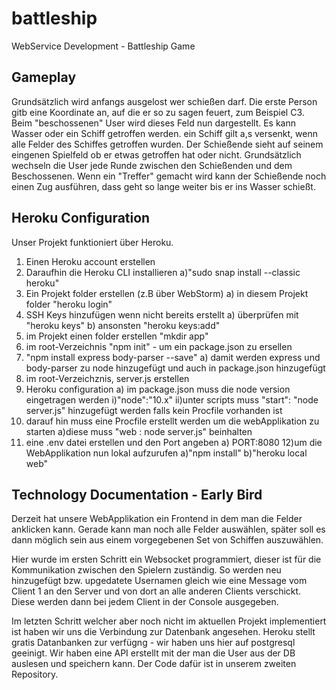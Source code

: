 # battleship
WebService Development - Battleship Game

## Gameplay
Grundsätzlich wird anfangs ausgelost wer schießen darf. Die erste Person gitb eine Koordinate an, auf die er so zu sagen feuert, zum Beispiel C3. Beim "beschossenen" User wird dieses Feld nun dargestellt. Es kann Wasser oder ein Schiff getroffen werden. ein Schiff gilt a,s versenkt, wenn alle Felder des Schiffes getroffen wurden. Der Schießende sieht auf seinem eingenen Spielfeld ob er etwas getroffen hat oder nicht. Grundsätzlich wechseln die User jede Runde zwischen den Schießenden und dem Beschossenen. 
Wenn ein "Treffer" gemacht wird kann der Schießende noch einen Zug ausführen, dass geht so lange weiter bis er ins Wasser schießt.


## Heroku Configuration
Unser Projekt funktioniert über Heroku.
1) Einen Heroku account erstellen 
2) Daraufhin die Heroku CLI installieren
  a)"sudo snap install --classic heroku"
3) Ein Projekt folder erstellen (z.B über WebStorm)
  a) in diesem Projekt folder "heroku login"
4) SSH Keys hinzufügen wenn nicht bereits erstellt
  a) überprüfen mit "heroku keys" 
  b) ansonsten "heroku keys:add"
5) im Projekt einen folder erstellen "mkdir app"
6) im root-Verzeichnis "npm init" - um ein package.json zu ersellen
7) "npm install express body-parser --save"
  a) damit werden express und body-parser zu node hinzugefügt und auch in package.json hinzugefügt
8) im root-Verzeichznis, server.js erstellen 
9) Heroku configuration
  a) im package.json muss die node version eingetragen werden
    i)"node":"10.x"
    ii)unter scripts muss "start": "node server.js" hinzugefügt werden falls kein Procfile vorhanden ist
10) darauf hin muss eine Procfile erstellt werden um die webApplikation zu starten
    a)diese muss "web : node server.js" beinhalten 
11) eine .env datei erstellen und den Port angeben
  a) PORT:8080
12)um die WebApplikation nun lokal aufzurufen
  a)"npm install"
  b)"heroku local web"


## Technology Documentation - Early Bird 
Derzeit hat unsere WebApplikation ein Frontend in dem man die Felder anklicken kann. Gerade kann man noch alle Felder auswählen, später soll es dann möglich sein aus einem vorgegebenen Set von Schiffen auszuwählen. 

Hier wurde im ersten Schritt ein Websocket programmiert, dieser ist für die Kommunikation zwischen den Spielern zuständig. So werden neu hinzugefügt bzw. upgedatete Usernamen gleich wie eine Message vom Client 1 an den Server und von dort an alle anderen Clients verschickt. Diese werden dann bei jedem Client in der Console ausgegeben.

Im letzten Schritt welcher aber noch nicht im aktuellen Projekt implementiert ist haben wir uns die Verbindung zur Datenbank angesehen. Heroku stellt gratis Datanbanken zur verfügng - wir haben uns hier auf postgresql geeinigt. 
Wir haben eine API erstellt mit der man die User aus der DB auslesen und speichern kann. 
Der Code dafür ist in unserem zweiten Repository. 

